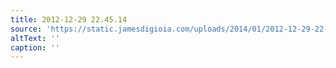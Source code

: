 ```yaml
---
title: 2012-12-29 22.45.14
source: 'https://static.jamesdigioia.com/uploads/2014/01/2012-12-29-22-45-14-scaled.jpg'
altText: ''
caption: ''
---
```


